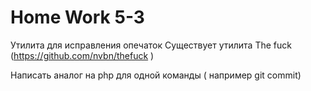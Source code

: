 # Home Work 5-3
Утилита для исправления опечаток
Существует утилита The fuck (https://github.com/nvbn/thefuck )

Написать аналог на php для одной команды ( например git commit)